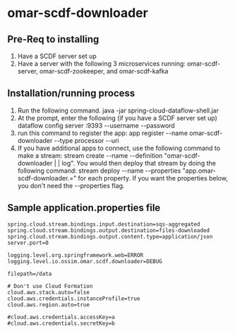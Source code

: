 #  omar-scdf-downloader

## Pre-Req to installing

1. Have a SCDF server set up 
2. Have a server with the following 3 microservices running: omar-scdf-server, omar-scdf-zookeeper, and omar-scdf-kafka

## Installation/running process

1)  Run the following command.
java -jar spring-cloud-dataflow-shell.jar
2) At the prompt, enter the following (if you have a SCDF server set up)
dataflow config server <SCDF server>:9393 --username <username> --password <password>
3) run this command to register the app: app register --name omar-scdf-downloader --type processor --uri <jar location>
4) If you have additional apps to connect, use the following command to make a stream:
stream create --name <something> --definition "omar-scdf-downloader | <otherapp> | log".  You would then deploy that stream by doing the following command: stream deploy --name <something> --properties "app.omar-scdf-downloader.<property>=<value>" for each property.  If you want the properties below, you don't need the --properties flag.


## Sample application.properties file
```
spring.cloud.stream.bindings.input.destination=sqs-aggregated
spring.cloud.stream.bindings.output.destination=files-downloaded
spring.cloud.stream.bindings.output.content.type=application/json
server.port=0

logging.level.org.springframework.web=ERROR
logging.level.io.ossim.omar.scdf.downloader=DEBUG

filepath=/data

# Don't use Cloud Formation
cloud.aws.stack.auto=false
cloud.aws.credentials.instanceProfile=true
cloud.aws.region.auto=true

#cloud.aws.credentials.accessKey=a
#cloud.aws.credentials.secretKey=b
```